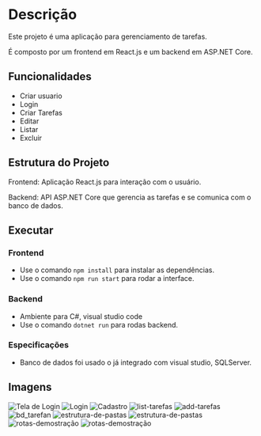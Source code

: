 # Descrição
Este projeto é uma aplicação para gerenciamento de tarefas. 

É composto por um frontend em React.js e um backend em ASP.NET Core.

## Funcionalidades
- Criar usuario
- Login
- Criar Tarefas
- Editar
- Listar
- Excluir


## Estrutura do Projeto

Frontend: Aplicação React.js para interação com o usuário.

Backend: API ASP.NET Core que gerencia as tarefas e se comunica com o banco de dados.

## Executar

### Frontend
- Use o comando `npm install` para instalar as dependências.
- Use o comando `npm run start` para rodar a interface.

### Backend
- Ambiente para C#, visual studio code
- Use o comando `dotnet run` para rodas backend.

### Especificações
- Banco de dados foi usado o já integrado com visual studio, SQLServer.

## Imagens 

![Tela de Login](images/login.jpg)
![Login](images/login-login.jpg)
![Cadastro](images/registro.jpg)
![list-tarefas](images/list-tarefas.jpg)
![add-tarefas](images/add-tarefas.jpg)
![bd_tarefan](images/bd_tarefa.jpg)
![estrutura-de-pastas](images/estrutura-de-pastas.jpg)
![estrutura-de-pastas](images/estrutura-de-pastas.jpg)
![rotas-demostração](images/rotas-demostração.jpg)
![rotas-demostração](images/rotas-demostração.jpg)



